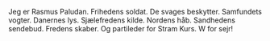 Jeg er Rasmus Paludan. 
Frihedens soldat. 
De svages beskytter. 
Samfundets vogter. 
Danernes lys. 
Sjælefredens kilde. 
Nordens håb. 
Sandhedens sendebud. 
Fredens skaber. 
Og partileder for Stram Kurs.
W for sejr!
